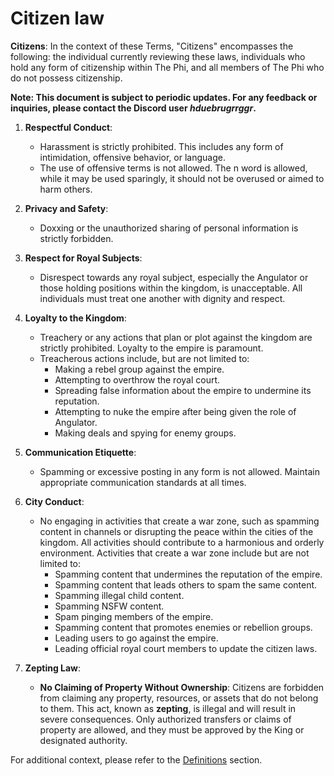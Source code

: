 # Citizen law

**Citizens**: In the context of these Terms, "Citizens" encompasses the following: the individual currently reviewing these laws, individuals who hold any form of citizenship within The Phi, and all members of The Phi who do not possess citizenship.

**Note: This document is subject to periodic updates. For any feedback or inquiries, please contact the Discord user *hduebrugrrggr*.**

1. **Respectful Conduct**:  
   - Harassment is strictly prohibited. This includes any form of intimidation, offensive behavior, or language.  
   - The use of offensive terms is not allowed. The n word is allowed, while it may be used sparingly, it should not be overused or aimed to harm others.

2. **Privacy and Safety**:  
   - Doxxing or the unauthorized sharing of personal information is strictly forbidden.

3. **Respect for Royal Subjects**:  
   - Disrespect towards any royal subject, especially the Angulator or those holding positions within the kingdom, is unacceptable. All individuals must treat one another with dignity and respect.

4. **Loyalty to the Kingdom**:  
   - Treachery or any actions that plan or plot against the kingdom are strictly prohibited. Loyalty to the empire is paramount.
   - Treacherous actions include, but are not limited to:
     - Making a rebel group against the empire.
     - Attempting to overthrow the royal court.
     - Spreading false information about the empire to undermine its reputation.
     - Attempting to nuke the empire after being given the role of Angulator.
     - Making deals and spying for enemy groups.

5. **Communication Etiquette**:  
   - Spamming or excessive posting in any form is not allowed. Maintain appropriate communication standards at all times.

6. **City Conduct**:
   - No engaging in activities that create a war zone, such as spamming content in channels or disrupting the peace within the cities of the kingdom. All activities should contribute to a harmonious and orderly environment. Activities that create a war zone include but are not limited to:
     - Spamming content that undermines the reputation of the empire.
     - Spamming content that leads others to spam the same content.
     - Spamming illegal child content.
     - Spamming NSFW content.
     - Spam pinging members of the empire.
     - Spamming content that promotes enemies or rebellion groups.
     - Leading users to go against the empire.
     - Leading official royal court members to update the citizen laws.

8. **Zepting Law**:  
   - **No Claiming of Property Without Ownership**: Citizens are forbidden from claiming any property, resources, or assets that do not belong to them. This act, known as **zepting**, is illegal and will result in severe consequences. Only authorized transfers or claims of property are allowed, and they must be approved by the King or designated authority.
  
For additional context, please refer to the [Definitions](./laws/definitions) section.
